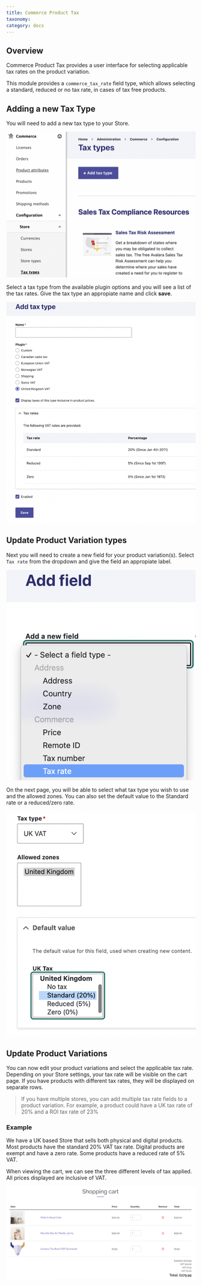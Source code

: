 ```yaml
---
title: Commerce Product Tax
taxonomy:
category: docs
---
```


## Overview

Commerce Product Tax provides a user interface for selecting applicable tax rates on the product variation.

This module provides a `commerce_tax_rate` field type, which allows selecting a standard, reduced or no tax rate, in cases of tax free products.

## Adding a new Tax Type

You will need to add a new tax type to your Store.

![Tax types](tax-types.png)

Select a tax type from the available plugin options and you will see a list of the tax rates. 
Give the tax type an appropiate name and click **save**.

![Add tax type](add-tax-type.png)

## Update Product Variation types

Next you will need to create a new field for your product variation(s).
Select `Tax rate` from the dropdown and give the field an appropiate label.

![Add tax rate field](add-tax-rate-field.png)

On the next page, you will be able to select what tax type you wish to use and the allowed zones. 
You can also set the default value to the Standard rate or a reduced/zero rate.

![Add tax rate field 2](add-tax-rate-field2.png)

## Update Product Variations

You can now edit your product variations and select the applicable tax rate.
Depending on your Store settings, your tax rate will be visible on the cart page.
If you have products with different tax rates, they will be displayed on separate rows.

> If you have multiple stores, you can add multiple tax rate fields to a product variation. For example, a product could have a UK tax rate of 20% and a ROI tax rate of 23%

### Example

We have a UK based Store that sells both physical and digital products.
Most products have the standard 20% VAT tax rate. 
Digital products are exempt and have a zero rate.
Some products have a reduced rate of 5% VAT.

When viewing the cart, we can see the three different levels of tax applied. 
All prices displayed are inclusive of VAT.

![View cart](view-cart.png)






